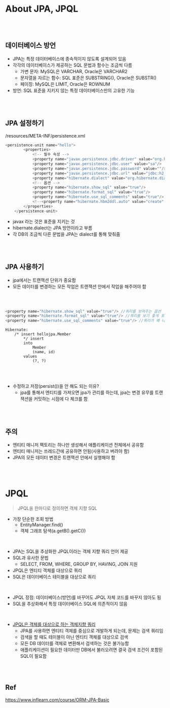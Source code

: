 # About JPA, JPQL


<br>
<br>

## 데이터베이스 방언
* JPA는 특정 데이터베이스에 종속적이지 않도록 설계되어 있음
* 각각의 데이터베이스가 제공하는 SQL 문법과 함수는 조금씩 다름
	* 가변 문자: MySQL은 VARCHAR, Oracle은 VARCHAR2
	* 문자열을 자르는 함수: SQL 표준은 SUBSTRING(), Oracle은 SUBSTR()
	* 페이징: MySQL은 LIMIT, Oracle은 ROWNUM
* 방언: SQL 표준을 지키지 않는 특정 데이터베이스만의 고유한 기능

<br>
<br>


## JPA 설정하기
/resources/META-INF/persistence.xml
```java
<persistence-unit name="hello">
        <properties>
            <!-- 필수 속성 -->
            <property name="javax.persistence.jdbc.driver" value="org.h2.Driver"/>
            <property name="javax.persistence.jdbc.user" value="sa"/>
            <property name="javax.persistence.jdbc.password" value=""/>
            <property name="javax.persistence.jdbc.url" value="jdbc:h2:tcp://localhost/~/test"/>
            <property name="hibernate.dialect" value="org.hibernate.dialect.H2Dialect"/> //value="org.hibernate.dialect.MySQLDialect" 
            <!-- 옵션 -->
            <property name="hibernate.show_sql" value="true"/>
            <property name="hibernate.format_sql" value="true"/>
            <property name="hibernate.use_sql_comments" value="true"/>
            <!--<property name="hibernate.hbm2ddl.auto" value="create" />-->
        </properties>
    </persistence-unit>
```
* javax 라는 것은 표준을 지키는 것
* hibernate.dialect는 JPA 방언이라고 부름
* 각 DB의 조금씩 다른 문법을 JPA는 dialect를 통해 맞춰줌


<br>
<br>

## JPA 사용하기
* jpa에서는 트랜잭션 단위가 중요함
* 모든 데이터를 변경하는 모든 작업은 트랜잭션 안에서 작업을 해주어야 함


<br>
<br>


```java
<property name="hibernate.show_sql" value="true"/> //쿼리를 보여주는 옵션  
<property name="hibernate.format_sql" value="true"/> //쿼리를 보기 좋게 포매팅 시켜주는 옵션  
<property name="hibernate.use_sql_comments" value="true"/> //쿼리가 왜 나왔는지 알려주는 옵션 (쿼리문 앞에 붙는 주석부분)
```

```
Hibernate: 
    /* insert hellojpa.Member
        */ insert 
        into
            Member
            (name, id) 
        values
            (?, ?)
```

<br>
<br>

* 수정하고 저장(persist())을 안 해도 되는 이유? 
  * jpa를 통해서 엔티티를 가져오면 jpa가 관리를 하는데, jpa는 변경 유무를 트랜잭션을 커밋하는 시점에 다 체크를 함


<br>
<br>


## 주의
* 엔티티 매니저 팩토리는 하나만 생성해서 애플리케이션 전체에서 공유함
* 엔티티 매니저는 쓰레드간에 공유하면 안됨(사용하고 버려야 함)
* JPA의 모든 데이터 변경은 트랜잭션 안에서 실행해야 함


<br>
<br>

# JPQL
> JPQL을 한마디로 정의하면 객체 지향 SQL
* 가장 단순한 조회 방법
	* EntityManager.find()  
	* 객체 그래프 탐색(a.getB().getC())

<br>

* JPA는 SQL을 추상화한 JPQL이라는 객체 지향 쿼리 언어 제공
* SQL과 유사한 문법
	* SELECT, FROM, WHERE, GROUP BY, HAVING, JOIN 지원
* JPQL은 엔티티 객체를 대상으로 쿼리
* SQL은 데이터베이스 테이블을 대상으로 쿼리

<br>

* JPQL 장점: 데이터베이스(방언)를 바꾸어도 JPQL 자체 코드를 바꾸지 않아도 됨
* SQL을 추상화해서 특정 데이터베이스 SQL에 의존적이지 않음

<br>

* [JPQL은 객체를 대상으로 하는 객체지향 쿼리](#JPQL)
	* JPA를 사용하면 엔티티 객체를 중심으로 개발하게 되는데, 문제는 검색 쿼리임
	* 검색을 할 때도 테이블이 아닌 엔티티 객체를 대상으로 검색
	* 모든 DB 데이터를 객체로 변환해서 검색하는 것은 불가능함
	* 애플리케이션이 필요한 데이터만 DB에서 불러오려면 결국 검색 조건이 포함된 SQL이 필요함



<br>
<br>

## Ref
https://www.inflearn.com/course/ORM-JPA-Basic
